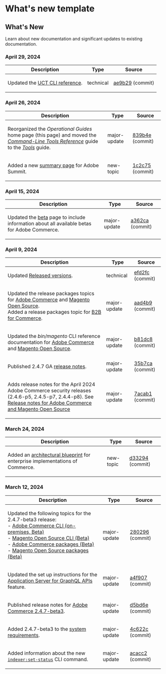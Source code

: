 # What's new template

## What's New

Learn about new documentation and significant updates to existing documentation.

### April 29, 2024

<table style="table-layout:auto;">
  <thead>
    <tr>
      <th>Description</th>
      <th>Type</th>
      <th>Source</th>
    </tr>
  </thead>
  <tbody>
    <tr>
      <td><p>Updated the <a href="https://experienceleague.adobe.com/en/docs/commerce-operations/reference/uct">UCT CLI reference</a>.</p>
</td>
      <td>technical</td>
      <td><a href="https://github.com/AdobeDocs/commerce-operations.en/commit/ae9b29601953f25ca28f253f557d547b200616a0">ae9b29</a> (commit)</td>
    </tr>
  </tbody>
</table>

### April 26, 2024

<table style="table-layout:auto;">
  <thead>
    <tr>
      <th>Description</th>
      <th>Type</th>
      <th>Source</th>
    </tr>
  </thead>
  <tbody>
    <tr>
      <td><p>Reorganized the <em>Operational Guides</em> home page (this page) and moved the <em><a href="https://experienceleague.adobe.com/en/docs/commerce-operations/tools/cli-reference/commerce-on-premises">Command-Line Tools Reference</a></em> guide to the <em><a href="https://experienceleague.adobe.com/en/docs/commerce-operations/tools/overview">Tools</a></em> guide.</p>
</td>
      <td>major-update</td>
      <td><a href="https://github.com/AdobeDocs/commerce-operations.en/commit/839b4e26a7c5d662093c7c1eec3fd5883ed7706a">839b4e</a> (commit)</td>
    </tr>
    <tr>
      <td><p>Added a new <a href="https://experienceleague.adobe.com/docs/commerce-operations/events/summit/2024.html">summary page</a> for Adobe Summit.</p>
</td>
      <td>new-topic</td>
      <td><a href="https://github.com/AdobeDocs/commerce-operations.en/commit/1c2c75da7cda0e3c38ea904c98932472b618a3e5">1c2c75</a> (commit)</td>
    </tr>
  </tbody>
</table>

### April 15, 2024

<table style="table-layout:auto;">
  <thead>
    <tr>
      <th>Description</th>
      <th>Type</th>
      <th>Source</th>
    </tr>
  </thead>
  <tbody>
    <tr>
      <td><p>Updated the <a href="https://experienceleague.adobe.com/en/docs/commerce-operations/release/beta">beta</a> page to include information about all available betas for Adobe Commerce.</p>
</td>
      <td>major-update</td>
      <td><a href="https://github.com/AdobeDocs/commerce-operations.en/commit/a362cad66d38a89bacda656d1520047e22262179">a362ca</a> (commit)</td>
    </tr>
  </tbody>
</table>

### April 9, 2024

<table style="table-layout:auto;">
  <thead>
    <tr>
      <th>Description</th>
      <th>Type</th>
      <th>Source</th>
    </tr>
  </thead>
  <tbody>
    <tr>
      <td><p>Updated <a href="https://experienceleague.adobe.com/docs/commerce-operations/release/versions.html">Released versions</a>.</p>
</td>
      <td>technical</td>
      <td><a href="https://github.com/AdobeDocs/commerce-operations.en/commit/efd2fc4285a5cdc7ee20ead299ee16e54f9bcb83">efd2fc</a> (commit)</td>
    </tr>
    <tr>
      <td><p>Updated the release packages topics for <a href="https://experienceleague.adobe.com/en/docs/commerce-operations/release/packages/adobe-commerce">Adobe Commerce</a> and <a href="https://experienceleague.adobe.com/en/docs/commerce-operations/release/packages/magento-open-source">Magento Open Source</a>.<br /> Added a release packages topic for <a href="https://experienceleague.adobe.com/en/docs/commerce-operations/release/packages/adobe-commerce-b2b">B2B for Commerce</a>.</p>
</td>
      <td>major-update</td>
      <td><a href="https://github.com/AdobeDocs/commerce-operations.en/commit/aad4b904ba95142d1d848f934c9d3702cc37ec16">aad4b9</a> (commit)</td>
    </tr>
    <tr>
      <td><p>Updated the <em>bin/magento</em> CLI reference documentation for <a href="https://experienceleague.adobe.com/en/docs/commerce-operations/reference/commerce-on-premises">Adobe Commerce</a> and <a href="https://experienceleague.adobe.com/en/docs/commerce-operations/reference/magento-open-source">Magento Open Source</a>.</p>
</td>
      <td>major-update</td>
      <td><a href="https://github.com/AdobeDocs/commerce-operations.en/commit/b81dc87a261f128cdb572a30ff5538dae2087c49">b81dc8</a> (commit)</td>
    </tr>
    <tr>
      <td><p>Published 2.4.7 GA <a href="https://experienceleague.adobe.com/en/docs/commerce-operations/release/notes/adobe-commerce/2-4-7">release notes</a>.</p>
</td>
      <td>major-update</td>
      <td><a href="https://github.com/AdobeDocs/commerce-operations.en/commit/35b7caafbef5ced52ef6e4907e0634dfb2a61e4f">35b7ca</a> (commit)</td>
    </tr>
    <tr>
      <td><p>Adds release notes for the April 2024 Adobe Commerce security releases (2.4.6-p5, 2.4.5-p7, 2.4.4-p8). See <a href="https://experienceleague.adobe.com/docs/commerce-operations/release/notes/overview.html">Release notes for Adobe Commerce and Magento Open Source</a></p>
</td>
      <td>major-update</td>
      <td><a href="https://github.com/AdobeDocs/commerce-operations.en/commit/7acab1d8d3f7b11cc1387b5558521f282ba0873f">7acab1</a> (commit)</td>
    </tr>
  </tbody>
</table><!-- date_group -->

### March 24, 2024

<table style="table-layout:auto;">
  <thead>
    <tr>
      <th>Description</th>
      <th>Type</th>
      <th>Source</th>
    </tr>
  </thead>
  <tbody>
    <tr>
      <td><p>Added an <a href="https://experienceleague.adobe.com/docs/commerce-operations/implementation-playbook/architecture/enterprise-blueprint.html">architectural blueprint</a> for enterprise implementations of Commerce.</p>
</td>
      <td>new-topic</td>
      <td><a href="https://github.com/AdobeDocs/commerce-operations.en/commit/d33294d02b4431d4aa473aa5d0ab42e297cfed14">d33294</a> (commit)</td>
    </tr>
  </tbody>
</table>

### March 12, 2024

<table style="table-layout:auto;">
  <thead>
    <tr>
      <th>Description</th>
      <th>Type</th>
      <th>Source</th>
    </tr>
  </thead>
  <tbody>
    <tr>
      <td><p>Updated the following topics for the 2.4.7-beta3 release:<br />- <a href="https://experienceleague.adobe.com/docs/commerce-operations/reference/commerce-on-premises-beta.html">Adobe Commerce CLI (on-premises, Beta)</a><br />- <a href="https://experienceleague.adobe.com/docs/commerce-operations/reference/magento-open-source-beta.html">Magento Open Source CLI (Beta)</a><br />- <a href="https://experienceleague.adobe.com/docs/commerce-operations/release/packages/adobe-commerce-beta.html">Adobe Commerce packages (Beta)</a><br />- <a href="https://experienceleague.adobe.com/docs/commerce-operations/release/packages/magento-open-source-beta.html">Magento Open Source packages (Beta)</a></p>
</td>
      <td>major-update</td>
      <td><a href="https://github.com/AdobeDocs/commerce-operations.en/commit/28029603b0a23eb161480363b5106142beda4180">280296</a> (commit)</td>
    </tr>
    <tr>
      <td><p>Updated the set up instructions for the <a href="https://experienceleague.adobe.com/docs/commerce-operations/performance-best-practices/performance-best-practices/application-server.html">Application Server for GraphQL APIs</a> feature.</p>
</td>
      <td>major-update</td>
      <td><a href="https://github.com/AdobeDocs/commerce-operations.en/commit/a4f907a793b4384cb7c162c032a153fafbbc6ff3">a4f907</a> (commit)</td>
    </tr>
    <tr>
      <td><p>Published release notes for <a href="https://experienceleague.adobe.com/docs/commerce-operations/release/notes/adobe-commerce/2-4-7.html">Adobe Commerce 2.4.7-beta3</a>.</p>
</td>
      <td>major-update</td>
      <td><a href="https://github.com/AdobeDocs/commerce-operations.en/commit/d5bd6e1e9af78b24c687554261a50d4dce9483d6">d5bd6e</a> (commit)</td>
    </tr>
    <tr>
      <td><p>Added 2.4.7-beta3 to the <a href="https://experienceleague.adobe.com/docs/commerce-operations/installation-guide/system-requirements.html">system requirements</a>.</p>
</td>
      <td>major-update</td>
      <td><a href="https://github.com/AdobeDocs/commerce-operations.en/commit/4c622c47862c61fc9e6587ff95b3ac45142c2318">4c622c</a> (commit)</td>
    </tr>
    <tr>
      <td><p>Added information about the new <a href="https://experienceleague.adobe.com/docs/commerce-operations/configuration-guide/cli/manage-indexers.html"><code class="language-plaintext highlighter-rouge">indexer:set-status</code></a> CLI command.</p>
</td>
      <td>major-update</td>
      <td><a href="https://github.com/AdobeDocs/commerce-operations.en/commit/acacc285f8b977b33bb27af76c971bc4015a2b45">acacc2</a> (commit)</td>
    </tr>
  </tbody>
</table><!-- date_group --><!-- month_group --><!-- year_group -->
